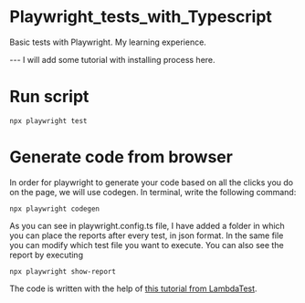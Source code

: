 # Playwright_tests_with_Typescript
Basic tests with Playwright. My learning experience.

--- I will add some tutorial with installing process here.

# Run script
```
npx playwright test
```

# Generate code from browser
In order for playwright to generate your code based on all the clicks you do on the page, we will use codegen. In terminal, write the following command:
```
npx playwright codegen
```

As you can see in playwright.config.ts file, I have added a folder in which you can place the reports after every test, in json format. In the same file you can modify which test file you want to execute.
You can also see the report by executing
```
npx playwright show-report
```

The code is written with the help of [this tutorial from LambdaTest](https://youtu.be/wawbt1cATsk).
